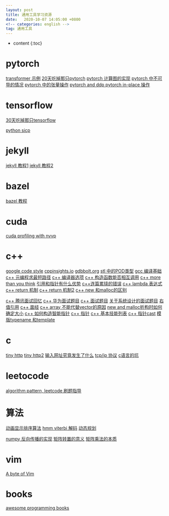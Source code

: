 ```yaml
---
layout: post
title: 通用工具学习资源
date:   2020-10-07 14:05:00 +0800
<!-- categories: english -->
tag: 通用工具
---
```


* content
{:toc}


pytorch
=
[transformer 示例](https://github.com/NVIDIA/DeepLearningExamples/tree/master/PyTorch/Translation/Transformer)
[20天吃掉那只pytorch](https://www.kesci.com/home/column/5f2ac5d8af3980002cb1bc08)
[pytorch 计算图的实现](https://zhuanlan.zhihu.com/p/145353262)
[pytorch 中不可导的情况](https://www.zhihu.com/question/291987781/answer/1478285754)
[pytorch 中的张量操作](https://zhuanlan.zhihu.com/p/240202317)
[pytorch and ddp ](https://zhuanlan.zhihu.com/p/250471767)
[pytorch in-place 操作](https://blog.csdn.net/goodxin_ie/article/details/89577224)


tensorflow
=
[30天吃掉那只tensorflow](https://www.kesci.com/home/column/5d8ef3c3037db3002d3aa3a0)

[python sicp](https://composingprograms.com/)

jekyll
=
[jekyll 教程1](https://developer.aliyun.com/article/331168)
[jekyll 教程2](https://whatwhyhow7.github.io/blog/2017/01/13/FrontEnd-GitHub-Pages/)

bazel
=
[bazel 教程](https://zhuanlan.zhihu.com/p/262171925)

cuda 
=
[cuda profiling with nvvp](https://events.prace-ri.eu/event/477/sessions/1420/attachments/391/581/CUDA_Tools.pdf)

c++
=
[google code style](https://zh-google-styleguide.readthedocs.io/en/latest/google-cpp-styleguide/classes/)
[cppinsights.io](https://cppinsights.io/)
[gdbbolt.org](https://godbolt.org/)
[stl 中的POD类型](https://zhuanlan.zhihu.com/p/250532934)
[gcc 编译基础](https://zhuanlan.zhihu.com/p/151219726)
[c++ 元编程求最短路径](https://zhuanlan.zhihu.com/p/258603898)
[c++ 编译器选项](https://docs.oracle.com/cd/E19205-01/820-1214/bkacs/index.html)
[c++ 构造函数能否相互调用](https://tnie.github.io/2019/11/29/initialization3rd/#more)
[c++ more than you think](https://www.zhihu.com/question/30196513/answer/1496118321)
[引用和指针有什么优势](https://www.zhihu.com/question/420726625/answer/1473015794)
[c++连篇累牍的错误](https://www.zhihu.com/question/422185141/answer/1485122123)
[c++ lambda 表达式](https://zhuanlan.zhihu.com/p/258738667)
[c++ return 机制](https://nettee.github.io/posts/2018/What-happens-when-return-an-object-by-value-in-Cpp/)
[c++ return 机制2](https://blog.csdn.net/jmh1996/article/details/78384083)
[c++ new 和malloc的区别](https://www.cnblogs.com/ywliao/articles/8116622.html)

[c++ 腾讯面试回忆](https://zhuanlan.zhihu.com/p/250540384)
[c++ 华为面试题目](https://zhuanlan.zhihu.com/p/77089496)
[c++ 面试题目](https://zhuanlan.zhihu.com/p/259379914)
[关于系统设计的面试题目](https://zhuanlan.zhihu.com/p/248613794)
[右值引用](https://zhuanlan.zhihu.com/p/220077526)
[c++ 面经](https://zhuanlan.zhihu.com/p/256451805)
[c++ array 不能代替vector的原因](https://www.zhihu.com/question/408799127/answer/1385177729)
[new and malloc析构时如何确定大小](https://www.zhihu.com/question/406164583/answer/1345254469)
[c++ 如何构造智能指针](https://zhuanlan.zhihu.com/p/259423497)
[c++ 指针](https://zhuanlan.zhihu.com/p/168627944)
[c++ 基本技能列表](https://www.zhihu.com/question/398693522/answer/1257963681)
[c++ 指针cast](https://www.zhihu.com/question/415306085/answer/1424931560)
[模版typename 和template](https://zhuanlan.zhihu.com/p/248359211)

c
=
[tiny http](https://github.com/cbsheng/tinyhttpd)
[tiny http2](https://zhuanlan.zhihu.com/p/24941375)
[输入网址究竟发生了什么](https://zhuanlan.zhihu.com/p/189456570)
[tcp/ip 协议](https://zhuanlan.zhihu.com/p/147370653)
[c语言的坑](https://zhuanlan.zhihu.com/p/260066382)

leetocode
=
[algorithm pattern, leetcode 刷题指导](https://greyireland.gitbook.io/algorithm-pattern/)

算法
=
[动画显示排序算法](https://zhuanlan.zhihu.com/p/250327672)
[hmm viterbi 解码](https://zhuanlan.zhihu.com/p/259994576)
[动态规划](https://github.com/labuladong/fucking-algorithm/tree/master/%E5%8A%A8%E6%80%81%E8%A7%84%E5%88%92%E7%B3%BB%E5%88%97)

[numpy 反向传播的实现](https://zhuanlan.zhihu.com/p/188648021)
[矩阵转置的意义](https://www.zhihu.com/question/38372986/answer/1461112350)
[矩阵乘法的本质](https://www.zhihu.com/question/21351965/answer/728075625)


vim
=
[A byte of Vim](https://vim.swaroopch.com/byte-of-vim.pdf)

books
=
[awesome programming books](https://github.com/greyireland/awesome-programming-books-1)


